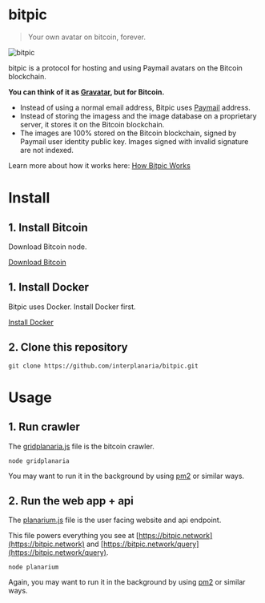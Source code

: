 # bitpic

> Your own avatar on bitcoin, forever.

![bitpic](avatar.png)

bitpic is a protocol for hosting and using Paymail avatars on the Bitcoin blockchain.

**You can think of it as [Gravatar](https://en.gravatar.com/), but for Bitcoin.**

- Instead of using a normal email address, Bitpic uses [Paymail](https://bsvalias.org/) address.
- Instead of storing the imagess and the image database on a proprietary server, it stores it on the Bitcoin blockchain.
- The images are 100% stored on the Bitcoin blockchain, signed by Paymail user identity public key. Images signed with invalid signature are not indexed.

Learn more about how it works here: [How Bitpic Works](https://bitpic.network/about)

# Install

## 1. Install Bitcoin

Download Bitcoin node. 

[Download Bitcoin](https://github.com/bitcoin-sv/bitcoin-sv/releases)

## 1. Install Docker

Bitpic uses Docker. Install Docker first.

[Install Docker](https://docs.docker.com/v17.09/engine/installation/#supported-platforms)

## 2. Clone this repository

```
git clone https://github.com/interplanaria/bitpic.git
```

# Usage

## 1. Run crawler

The [gridplanaria.js](gridplanaria.js) file is the bitcoin crawler.

```
node gridplanaria
```

You may want to run it in the background by using [pm2](https://pm2.keymetrics.io/) or similar ways.


## 2. Run the web app + api

The [planarium.js](planarium.js) file is the user facing website and api endpoint. 

This file powers everything you see at [https://bitpic.network](https://bitpic.network) and [https://bitpic.network/query](https://bitpic.network/query).

```
node planarium
```

Again, you may want to run it in the background by using [pm2](https://pm2.keymetrics.io/) or similar ways.
